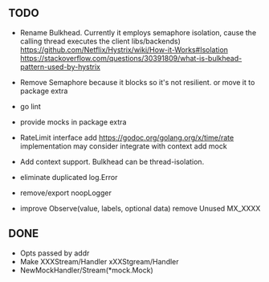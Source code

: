 ## TODO
* Rename Bulkhead. Currently it employs semaphore isolation, cause the calling thread
    executes the client libs/backends)
    https://github.com/Netflix/Hystrix/wiki/How-it-Works#Isolation
    https://stackoverflow.com/questions/30391809/what-is-bulkhead-pattern-used-by-hystrix

* Remove Semaphore because it blocks so it's not resilient.
    or move it to package extra

* go lint

* provide mocks in package extra



* RateLimit interface
    add https://godoc.org/golang.org/x/time/rate implementation
    may consider integrate with context
    add mock

* Add context support. Bulkhead can be thread-isolation.


* eliminate duplicated log.Error

* remove/export noopLogger

* improve Observe(value, labels, optional data)
    remove Unused MX_XXXX

## DONE
* Opts passed by addr
* Make XXXStream/Handler xXXStgream/Handler
* NewMockHandler/Stream(*mock.Mock)

